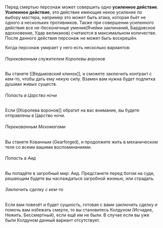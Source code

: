 Перед смертью персонаж может совершить одно **усиленное действие**. **Усиленное действие**, это действие имеющие некое усиление по выбору мастера, например это может быть атака, которая бьёт не одного а нескольких противников. Также при совершении усиленного действия все не-бесконечные умения(Ячейки заклинаний, Бардовское вдохновение, Удар великанов) считаются в максимальном количестве. После данного действия персонаж не может быть воскрешён.

Когда персонаж умирает у него есть несколько вариантов: 

###### Перекованным служителем Королевы воронов
Вы станете [[Ведьмовский клинок]], и сможете заключить контракт с кем-то, чтобы дать ему некую силу. Взамен вам нужна будет подпитка душами живых существ.

###### Попасть в Царство ночи
Если [[Королева воронов]] обратит на вас внимание, вы будете отправлены в Царство ночи.

###### Перекованным Мехомагами
Вы станете Кованным (Gearforged), и продолжите жить в механическом теле со всеми вашими воспоминаниями.

###### Попасть в Аид
Вы попадёте в загробный мир: Аид. Предстанете перед богом на суде, решающим будете вы наслаждаться загробной жизнью, или страдать.

###### Заключить сделку с кем-то
Если вам повезёт и будет сущность, готовая с вами заключить сделку и помочь вам избежать смерти, то вы становитесь Колдуном (Исчадие, Нежить, Бессмертный), если ещё им не были. В случае если вы уже были Колдуном данный вариант отсутствует.
